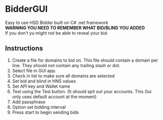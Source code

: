 # BidderGUI

Easy to use HSD Bidder built on C# .net framework  
**WARNING YOU NEED TO REMEMBER WHAT BID/BLIND YOU ADDED**  
If you don't yu might not be able to reveal your bid.

## Instructions
1. Create a file for domains to bid on.
    This file should contain a domain per line. They should not contain any trailing slash or dot.
2. Select file in GUI app.
3. Check in list to make sure all domains are selected
4. Set bid and blind in HNS values
5. Set API key and Wallet name
6. Test using the Test button. (It should spit out your accounts. This Gui only uses default account at the moment)
7. Add passphrase
8. Option set bidding interval
9. Press start to begin sending bids